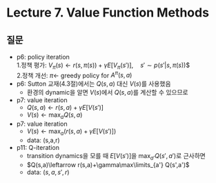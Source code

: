 # Lecture 7. Value Function Methods

## 질문
- p6: policy iteration  
  1.정책 평가:
  $V_\pi(s)\leftarrow r(s,\pi(s))+\gamma E\left[V_\pi(s')\right], \quad s'\sim p(s'|s,\pi(s))$$  
  2.정책 개선:
  $\pi\leftarrow$ greedy policy for $A^\pi(s,a)$  
- p6: Sutton 교재(4.3절)에서는 $Q(s,a)$ 대신 $V(s)$를 사용했음  
  - 환경의 dynamic을 알면 $V(s)$에서 $Q(s,a)$를 계산할 수 있으므로  
- p7: value iteration    
  - $Q(s,a)\leftarrow r(s,a)+\gamma E[V(s')]$    
  - $V(s)\leftarrow \max_a Q(s,a)$
- p7: value iteration  
  - $V(s)\leftarrow \max_{a} \left( r(s,a)+\gamma E[V(s')] \right)$
  - data: (s,a,r) 
- p11: Q-iteration
  - transition dynamics을 모를 때 $E[V(s')]$을 $\max_{a'} Q(s',a')$로 근사하면   
  - $Q(s,a)\leftarrow r(s,a)+\gamma\max\limits_{a'} Q(s',a')$
  - data: $(s,a,s',r)$

  


